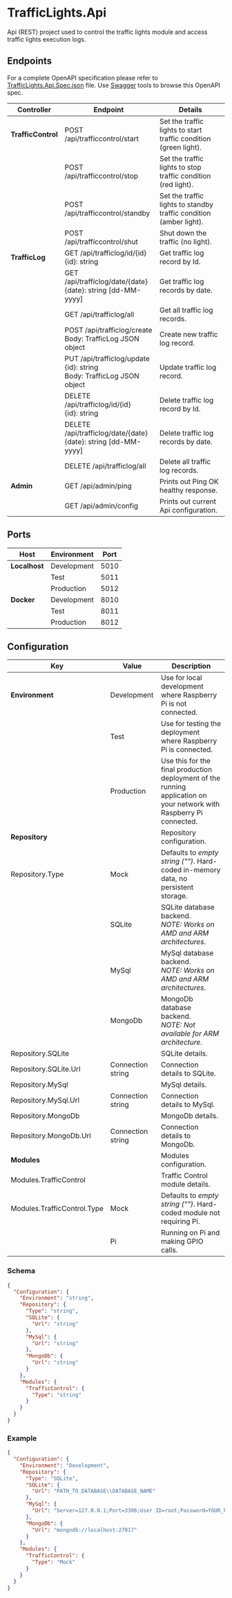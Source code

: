 # TrafficLights.Api

Api (REST) project used to control the traffic lights module and access traffic lights execution logs.

## Endpoints

For a complete OpenAPI specification please refer to [TrafficLights.Api.Spec.json](TrafficLights.Api.Spec.json) file. Use [Swagger](https://swagger.io/) tools to browse this OpenAPI spec.

|Controller|Endpoint|Details|
|-----|-----|-----|
|**TrafficControl**|POST /api/trafficcontrol/start|Set the traffic lights to start traffic condition (green light).|
||POST /api/trafficcontrol/stop|Set the traffic lights to stop traffic condition (red light).|
||POST /api/trafficcontrol/standby|Set the traffic lights to standby traffic condition (amber light).|
||POST /api/trafficcontrol/shut|Shut down the traffic (no light).|
|**TrafficLog**|GET /api/trafficlog/id/{id}<br />{id}: string|Get traffic log record by Id.|
||GET /api/trafficlog/date/{date}<br />{date}: string [dd-MM-yyyy]|Get traffic log records by date.|
||GET /api/trafficlog/all|Get all traffic log records.|
||POST /api/trafficlog/create<br />Body: TrafficLog JSON object|Create new traffic log record.|
||PUT /api/trafficlog/update<br />{id}: string<br />Body: TrafficLog JSON object|Update traffic log record.|
||DELETE /api/trafficlog/id/{id}<br />{id}: string|Delete traffic log record by Id.|
||DELETE /api/trafficlog/date/{date}<br />{date}: string [dd-MM-yyyy]|Delete traffic log records by date.|
||DELETE /api/trafficlog/all|Delete all traffic log records.|
|**Admin**|GET /api/admin/ping|Prints out Ping OK healthy response.|
||GET /api/admin/config|Prints out current Api configuration.|

## Ports

|Host|Environment|Port|
|-----|-----|-----|
|**Localhost**|Development|5010|
||Test|5011|
||Production|5012|
|**Docker**|Development|8010|
||Test|8011|
||Production|8012|

## Configuration

|Key|Value|Description|
|-----|-----|-----|
|**Environment**|Development|Use for local development where Raspberry Pi is not connected.|
||Test|Use for testing the deployment where Raspberry Pi is connected.|
||Production|Use this for the final production deployment of the running application on your network with Raspberry Pi connected.|
|**Repository**||Repository configuration.|
|Repository.Type|Mock|Defaults to *empty string ("")*. Hard-coded in-memory data, no persistent storage.|
||SQLite|SQLite database backend.<br>_NOTE: Works on AMD and ARM architectures_.|
||MySql|MySql database backend.<br>_NOTE: Works on AMD and ARM architectures_.|
||MongoDb|MongoDb database backend.<br>_NOTE: Not available for ARM architecture_.|
|Repository.SQLite||SQLite details.|
|Repository.SQLite.Url|Connection string|Connection details to SQLite.|
|Repository.MySql||MySql details.|
|Repository.MySql.Url|Connection string|Connection details to MySql.|
|Repository.MongoDb||MongoDb details.|
|Repository.MongoDb.Url|Connection string|Connection details to MongoDb.|
|**Modules**||Modules configuration.|
|Modules.TrafficControl||Traffic Control module details.|
|Modules.TrafficControl.Type|Mock|Defaults to *empty string ("")*. Hard-coded module not requiring Pi.|
||Pi|Running on Pi and making GPIO calls.|

### Schema

```json
{
  "Configuration": {
    "Environment": "string",
    "Repository": {
      "Type": "string",
      "SQLite": {
        "Url": "string"
      },
      "MySql": {
        "Url": "string"
      },
      "MongoDb": {
        "Url": "string"
      }
    },
    "Modules": {
      "TrafficControl": {
        "Type": "string"
      }
    }
  }
}
```

### Example

```json
{
  "Configuration": {
    "Environment": "Development",
    "Repository": {
      "Type": "SQLite",
      "SQLite": {
        "Url": "PATH_TO_DATABASE\\DATABASE_NAME"
      },
      "MySql": {
        "Url": "Server=127.0.0.1;Port=3306;User ID=root;Password=YOUR_PASSWORD;Database=DATABASE_NAME"
      },
      "MongoDb": {
        "Url": "mongodb://localhost:27017"
      }
    },
    "Modules": {
      "TrafficControl": {
        "Type": "Mock"
      }
    }
  }
}
```
